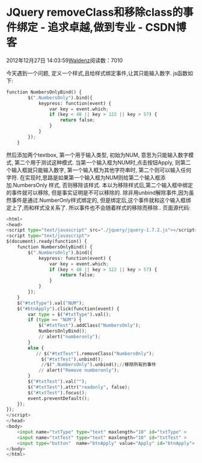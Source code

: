 
# JQuery removeClass和移除class的事件绑定 - 追求卓越,做到专业 - CSDN博客


2012年12月27日 14:03:59[Waldenz](https://me.csdn.net/enter89)阅读数：7010


今天遇到一个问题, 定义一个样式,且给样式绑定事件,让其只能输入数字. js函数如下:

```python
function NumbersOnlyBind() {
        $(".NumbersOnly").bind({
            keypress: function(event) {
                var key = event.which;
                if (key < 48 || key > 122 || key > 57) {
                    return false;
                }
            }
        });
    }
```
然后添加两个textbox, 第一个用于输入类型, 初始为NUM, 意思为只能输入数字模式, 第二个用于测试这种模式. 当第一个输入框为NUM时,点击按钮Apply, 则第二个输入框就只能输入数字, 第一个输入框为其他字符串时, 第二个则可以输入任何字符.
在实现时,思路是如果第一个输入框为NUM则给第二个输入框添加.NumbersOnly 样式, 否则移除该样式. 本以为移除样式后,第二个输入框中绑定的事件就可以移除, 但是事实证明是不可以移除的. 除非用unbind解除事件,因为虽然事件是通过.NumberOnly样式绑定的, 但是绑定后,这个事件就和这个输入框绑定上了,而和样式没关系了. 所以事件也不会随着样式的移除而移除..
页面源代码:

```python
<html>
<head>
<script type="text/javascript" src="./jquery/jquery-1.7.2.js"></script>
<script type="text/javascript">
$(document).ready(function() {
    function NumbersOnlyBind() {
        $(".NumbersOnly").bind({
            keypress: function(event) {
                var key = event.which;
                if (key < 48 || key > 122 || key > 57) {
                    return false;
                }
            }
        });
    }
    $("#txtType").val("NUM");
    $("#btnApply").click(function(event) {
        var type = $("#txtType").val();
        if (type == "NUM") {
            $("#txtTest").addClass("NumbersOnly");
            NumbersOnlyBind();
            // alert("numberonly");
        }
        else {
           // $("#txtTest").removeClass("NumbersOnly");
             $("#txtTest").unbind();
             //$(".NumbersOnly").unbind();//移除所有的事件
            // alert("Remove numberonly");
        }
        $("#txtTest").val("");
        $("#txtTest").attr("readonly", false);
        $("#txtTest").focus();
        event.preventDefault();
    });
});
</script>
</head>
<body>
	<input name="txtType" type="text" maxlength="10" id="txtType" >
	<input name="txtTest" type="text" maxlength="10" id="txtTest" >
	<input type="button"  name="btnApply" value="Apply" id="btnApply">
</body>
</html>
```



